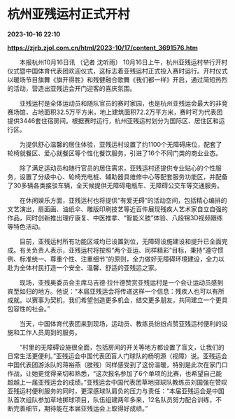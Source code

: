 # 杭州亚残运村正式开村

**2023-10-16 22:10**

**https://zjrb.zjol.com.cn/html/2023-10/17/content_3691576.htm**

　　本报杭州10月16日讯 （记者 沈听雨） 10月16日上午，杭州亚残运村举行开村仪式暨中国体育代表团欢迎仪式，这标志着亚残运村正式投入赛时运行。开村仪式以暖场节目旗舞《旗开得胜》和残健融合歌舞《我们都一样》开启，通过简短热烈的活动，营造出亚残运会开门迎客的喜庆氛围。

　　亚残运村是全体运动员和随队官员的赛时家园，也是杭州亚残运会最大的非竞赛场馆，占地面积32.5万平方米，地上建筑面积72.2万平方米，赛时可为代表团提供3446套住宿房间。根据赛时运行，杭州亚残运村划分为国际区、居住区和运行区。

　　为提供舒心温馨的居住体验，亚残运村设置了约1100个无障碍床位，配套了轮椅就餐区、爱心就餐区等个性化餐饮服务，引进了16个不同门类的商业业态。

　　除了满足运动员和随行官员的居住需求，亚残运村还提供专业贴心的个性服务，设置了分级中心、轮椅充电桩、辅助器具维修中心等配套服务功能区，并配备了30多辆各类接驳车辆，全天候提供无障碍电瓶车、无障碍公交车等交通服务。

　　在休闲娱乐方面，亚残运村也将提供“有爱无碍”的活动空间，包括精心编排的文艺演出，扇面画、油纸伞、雕版印刷技艺等近百件展现残疾人艺术家自立自强的作品，同时创新推出理疗康复、中医推拿、“智能义肢”体验、八段锦3D视频跟练等特色活动。

　　目前，亚残运村所有功能区域均已设置到位，无障碍设施建设和提升已全面完成。有关负责人表示，亚残运村将按照“两个亚运、同样精彩”目标，秉持“遵守惯例、标准统一、尊重个性、注重细节”的原则，全力做好无障碍环境建设，全力以赴为全体村民打造一个安全、温馨、舒适的亚残运之家。

　　现场，亚残奥委员会主席马吉德·拉什德赞赏亚残运村是一个会让运动员感到宾至如归的地方。他说：“本届亚残运会将传递这样一个信息：残疾人也可以有所成就。以赛事为契机，我们希望创造更多机会，结交更多朋友，共同建立一个更具包容性的社会。”

　　当天，中国体育代表团来到现场，运动员、教练员纷纷点赞亚残运村便利的设施和工作人员周到的服务。

　　“村里的无障碍设施很全面，包括房间的开关等地方都设置了盲文，让我们的日常生活更便利。”亚残运会中国代表团盲人门球队的杨明源（视障）说。亚残运会中国代表团游泳队的蒋裕燕（肢残）同样感受到了这份温暖，特别是此次在家门口作战，让她更觉得亲切和熟悉，“这次报名参加了6个单项的比赛，也希望自己能超越上一届亚残运会的成绩。”亚残运会中国代表团草地掷球队教练员刘国强在赞叹亚残运村便利服务的同时，更深感球队肩负的压力与责任：“本届亚残运会是中国队首次组队参加草地掷球项目，队伍组建两年多来，12名队员努力配合训练，不断完善细节，期待能在本届亚残运会上取得好成绩。”